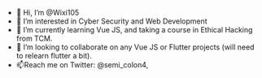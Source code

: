 - 👋 Hi, I’m @Wixi105
- 👀 I’m interested in Cyber Security and Web Development
- 🌱 I’m currently learning Vue JS, and taking a course in Ethical Hacking from TCM.
- 💞️ I’m looking to collaborate on any Vue JS or Flutter projects (will need to relearn flutter a bit).
- 📫Reach me on Twitter: @semi_colon4, 

<!---
Wixi105/Wixi105 is a ✨ special ✨ repository because its `README.md` (this file) appears on your GitHub profile.
You can click the Preview link to take a look at your changes.
--->
